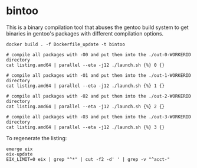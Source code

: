 # bintoo

This is a binary compilation tool that abuses the gentoo build system to get binaries in gentoo's packages with different compilation options.

```
docker build . -f Dockerfile_update -t bintoo

# compile all packages with -O0 and put them into the ./out-0-WORKERID directory
cat listing.amd64 | parallel --eta -j12 ./launch.sh {%} 0 {}

# compile all packages with -O1 and put them into the ./out-1-WORKERID directory
cat listing.amd64 | parallel --eta -j12 ./launch.sh {%} 1 {}

# compile all packages with -O2 and put them into the ./out-2-WORKERID directory
cat listing.amd64 | parallel --eta -j12 ./launch.sh {%} 2 {}

# compile all packages with -O3 and put them into the ./out-3-WORKERID directory
cat listing.amd64 | parallel --eta -j12 ./launch.sh {%} 3 {}
```

To regenerate the listing:

```
emerge eix
eix-update
EIX_LIMIT=0 eix | grep "^*" | cut -f2 -d' ' | grep -v "^acct-"
```

